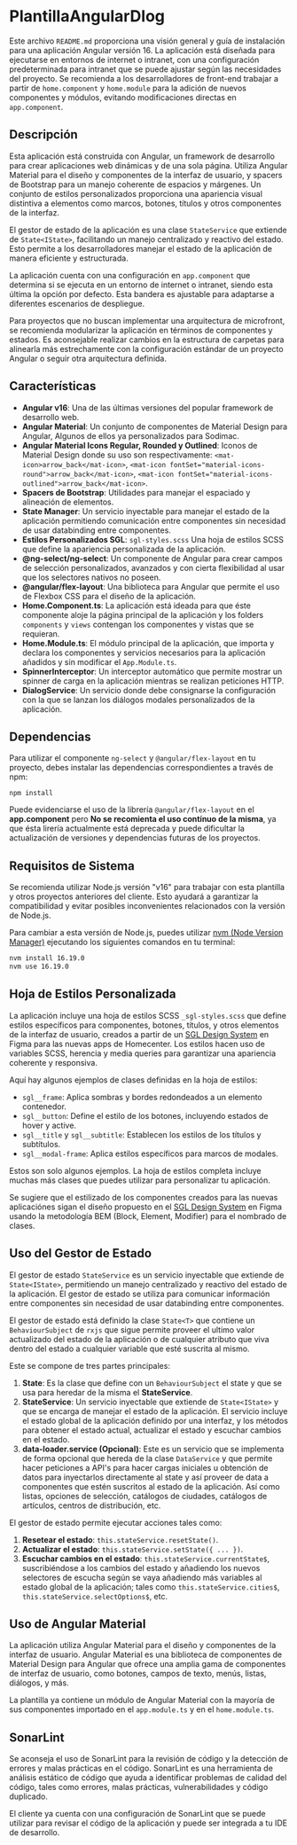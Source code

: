 # PlantillaAngularDlog

Este archivo `README.md` proporciona una visión general y guía de instalación para una aplicación Angular versión 16. La aplicación está diseñada para ejecutarse en entornos de internet o intranet, con una configuración predeterminada para intranet que se puede ajustar según las necesidades del proyecto. Se recomienda a los desarrolladores de front-end trabajar a partir de `home.component` y `home.module` para la adición de nuevos componentes y módulos, evitando modificaciones directas en `app.component`.

## Descripción

Esta aplicación está construida con Angular, un framework de desarrollo para crear aplicaciones web dinámicas y de una sola página. Utiliza Angular Material para el diseño y componentes de la interfaz de usuario, y spacers de Bootstrap para un manejo coherente de espacios y márgenes. Un conjunto de estilos personalizados proporciona una apariencia visual distintiva a elementos como marcos, botones, títulos y otros componentes de la interfaz.

El gestor de estado de la aplicación es una clase `StateService` que extiende de `State<IState>`, facilitando un manejo centralizado y reactivo del estado. Esto permite a los desarrolladores manejar el estado de la aplicación de manera eficiente y estructurada.

La aplicación cuenta con una configuración en `app.component` que determina si se ejecuta en un entorno de internet o intranet, siendo esta última la opción por defecto. Esta bandera es ajustable para adaptarse a diferentes escenarios de despliegue.

Para proyectos que no buscan implementar una arquitectura de microfront, se recomienda modularizar la aplicación en términos de componentes y estados. Es aconsejable realizar cambios en la estructura de carpetas para alinearla más estrechamente con la configuración estándar de un proyecto Angular o seguir otra arquitectura definida.

## Características

- **Angular v16**: Una de las últimas versiones del popular framework de desarrollo web.
- **Angular Material**: Un conjunto de componentes de Material Design para Angular, Algunos de ellos ya personalizados para Sodimac.
- **Angular Material Icons Regular, Rounded y Outlined**: Iconos de Material Design donde su uso son respectivamente: 
  `<mat-icon>arrow_back</mat-icon>`,
  `<mat-icon fontSet="material-icons-round">arrow_back</mat-icon>`,
  `<mat-icon fontSet="material-icons-outlined">arrow_back</mat-icon>`.
- **Spacers de Bootstrap**: Utilidades para manejar el espaciado y alineación de elementos.
- **State Manager**: Un servicio inyectable para manejar el estado de la aplicación permitiendo comunicación entre componentes sin necesidad de usar databinding entre componentes.
- **Estilos Personalizados SGL**: `sgl-styles.scss` Una hoja de estilos SCSS que define la apariencia personalizada de la aplicación.
- **@ng-select/ng-select**: Un componente de Angular para crear campos de selección personalizados, avanzados y con cierta flexibilidad al usar que los selectores nativos no poseen.
- **@angular/flex-layout**: Una biblioteca para Angular que permite el uso de Flexbox CSS para el diseño de la aplicación.
- **Home.Component.ts**: La aplicación está ideada para que éste componente aloje la página principal de la aplicación y los folders `components` y `views` contengan los componentes y vistas que se requieran.
- **Home.Module.ts**: El módulo principal de la aplicación, que importa y declara los componentes y servicios necesarios para la aplicación añadidos y sin modificar el `App.Module.ts`.
- **SpinnerInterceptor**: Un interceptor automático que permite mostrar un spinner de carga en la aplicación mientras se realizan peticiones HTTP.
- **DialogService**: Un servicio donde debe consignarse la configuración con la que se lanzan los diálogos modales personalizados de la aplicación.

## Dependencias

Para utilizar el componente `ng-select` y `@angular/flex-layout` en tu proyecto, debes instalar las dependencias correspondientes a través de npm:

````
npm install
````

Puede evidenciarse el uso de la librería `@angular/flex-layout` en el **app.component** pero **No se recomienta el uso contínuo de la misma**, ya que ésta lirería actualmente está deprecada y puede dificultar la actualización de versiones y dependencias futuras de los proyectos.

## Requisitos de Sistema

Se recomienda utilizar Node.js versión "v16" para trabajar con esta plantilla y otros proyectos anteriores del cliente. Esto ayudará a garantizar la compatibilidad y evitar posibles inconvenientes relacionados con la versión de Node.js.

Para cambiar a esta versión de Node.js, puedes utilizar [nvm (Node Version Manager)](https://github.com/nvm-sh/nvm) ejecutando los siguientes comandos en tu terminal:

```bash
nvm install 16.19.0
nvm use 16.19.0
````

## Hoja de Estilos Personalizada

La aplicación incluye una hoja de estilos SCSS `_sgl-styles.scss` que define estilos específicos para componentes, botones, títulos, y otros elementos de la interfaz de usuario, creados a partir de un [SGL Design System](https://www.figma.com/file/5sNysOm2g7kT4CRKVaSw3v/SGL---Desing-Sytem?type=design&node-id=1801-95254&mode=design) en Figma para las nuevas apps de Homecenter. Los estilos hacen uso de variables SCSS, herencia y media queries para garantizar una apariencia coherente y responsiva.

Aquí hay algunos ejemplos de clases definidas en la hoja de estilos:

- `sgl__frame`: Aplica sombras y bordes redondeados a un elemento contenedor.
- `sgl__button`: Define el estilo de los botones, incluyendo estados de hover y active.
- `sgl__title` y `sgl__subtitle`: Establecen los estilos de los títulos y subtítulos.
- `sgl__modal-frame`: Aplica estilos específicos para marcos de modales.

Estos son solo algunos ejemplos. La hoja de estilos completa incluye muchas más clases que puedes utilizar para personalizar tu aplicación.

Se sugiere que el estilizado de los componentes creados para las nuevas aplicaciónes sigan el diseño propuesto en el [SGL Design System](https://www.figma.com/file/5sNysOm2g7kT4CRKVaSw3v/SGL---Desing-Sytem?type=design&node-id=1801-95254&mode=design) en Figma usando la metodología BEM (Block, Element, Modifier) para el nombrado de clases.

## Uso del Gestor de Estado

El gestor de estado `StateService` es un servicio inyectable que extiende de `State<IState>`, permitiendo un manejo centralizado y reactivo del estado de la aplicación. El gestor de estado se utiliza para comunicar información entre componentes sin necesidad de usar databinding entre componentes.

El gestor de estado está definido la clase `State<T>` que contiene un  `BehaviourSubject` de `rxjs` que sigue permite proveer el ultimo valor actualizado del estado de la aplicación o de cualquier atributo que viva dentro del estado a cualquier variable que esté suscrita al mismo.

Este se compone de tres partes principales:

1. **State**: Es la clase que define con un `BehaviourSubject` el state y que se usa para heredar de la misma el **StateService**.
2. **StateService**: Un servicio inyectable que extiende de `State<IState>` y que se encarga de manejar el estado de la aplicación. El servicio incluye el estado global de la aplicación definido por una interfaz, y los métodos para obtener el estado actual, actualizar el estado y escuchar cambios en el estado.
3. **data-loader.service (Opcional)**: Este es un servicio que se implementa de forma opcional que hereda de la clase `DataService` y que permite hacer peticiones a API's para hacer cargas iniciales u obtención de datos para inyectarlos directamente al state y así proveer de data a componentes que estén suscritos al estado de la aplicación. Así como listas, opciones de selección, catálogos de ciudades, catálogos de artículos, centros de distribución, etc.

El gestor de estado permite ejecutar acciones tales como:

1. **Resetear el estado**: `this.stateService.resetState()`.
2. **Actualizar el estado**: `this.stateService.setState({ ... })`.
3. **Escuchar cambios en el estado**: `this.stateService.currentState$`, suscribiéndose a los cambios del estado y añadiendo los nuevos selectores de escucha según se vaya añadiendo más variables al estado global de la aplicación; tales como `this.stateService.cities$`, `this.stateService.selectOptions$`, etc.

## Uso de Angular Material

La aplicación utiliza Angular Material para el diseño y componentes de la interfaz de usuario. Angular Material es una biblioteca de componentes de Material Design para Angular que ofrece una amplia gama de componentes de interfaz de usuario, como botones, campos de texto, menús, listas, diálogos, y más.

La plantilla ya contiene un módulo de Angular Material con la mayoría de sus componentes importado en el `app.module.ts` y en el `home.module.ts`.

## SonarLint

Se aconseja el uso de SonarLint para la revisión de código y la detección de errores y malas prácticas en el código. SonarLint es una herramienta de análisis estático de código que ayuda a identificar problemas de calidad del código, tales como errores, malas prácticas, vulnerabilidades y código duplicado.

El cliente ya cuenta con una configuración de SonarLint que se puede utilizar para revisar el código de la aplicación y puede ser integrada a tu IDE de desarrollo.

